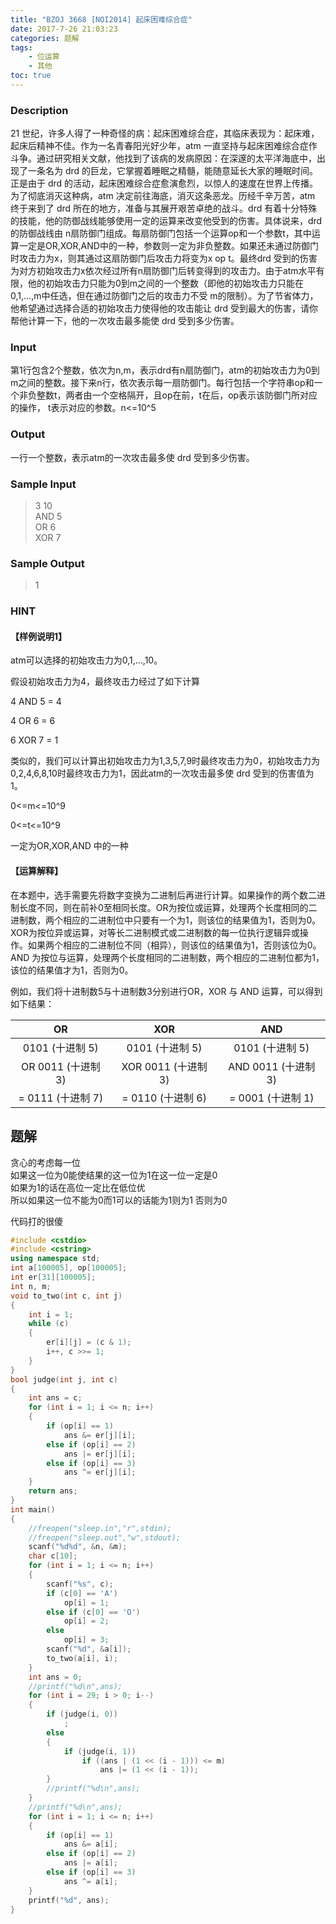 ```yaml
---
title: "BZOJ 3668 [NOI2014] 起床困难综合症"
date: 2017-7-26 21:03:23
categories: 题解
tags:
    - 位运算
    - 其他
toc: true
---
```

### Description

21 世纪，许多人得了一种奇怪的病：起床困难综合症，其临床表现为：起床难，起床后精神不佳。作为一名青春阳光好少年，atm 一直坚持与起床困难综合症作斗争。通过研究相关文献，他找到了该病的发病原因：在深邃的太平洋海底中，出现了一条名为 drd 的巨龙，它掌握着睡眠之精髓，能随意延长大家的睡眠时间。正是由于 drd 的活动，起床困难综合症愈演愈烈，以惊人的速度在世界上传播。为了彻底消灭这种病，atm 决定前往海底，消灭这条恶龙。历经千辛万苦，atm 终于来到了 drd 所在的地方，准备与其展开艰苦卓绝的战斗。drd 有着十分特殊的技能，他的防御战线能够使用一定的运算来改变他受到的伤害。具体说来，drd 的防御战线由 n扇防御门组成。每扇防御门包括一个运算op和一个参数t，其中运算一定是OR,XOR,AND中的一种，参数则一定为非负整数。如果还未通过防御门时攻击力为x，则其通过这扇防御门后攻击力将变为x op t。最终drd 受到的伤害为对方初始攻击力x依次经过所有n扇防御门后转变得到的攻击力。由于atm水平有限，他的初始攻击力只能为0到m之间的一个整数（即他的初始攻击力只能在0,1,...,m中任选，但在通过防御门之后的攻击力不受 m的限制）。为了节省体力，他希望通过选择合适的初始攻击力使得他的攻击能让 drd 受到最大的伤害，请你帮他计算一下，他的一次攻击最多能使 drd 受到多少伤害。
<!--more-->
### Input

第1行包含2个整数，依次为n,m，表示drd有n扇防御门，atm的初始攻击力为0到m之间的整数。接下来n行，依次表示每一扇防御门。每行包括一个字符串op和一个非负整数t，两者由一个空格隔开，且op在前，t在后，op表示该防御门所对应的操作， t表示对应的参数。n<=10^5

### Output

一行一个整数，表示atm的一次攻击最多使 drd 受到多少伤害。

### Sample Input

>3 10  
AND 5  
OR 6  
XOR 7  

### Sample Output
>1  


### HINT

#### 【样例说明1】

atm可以选择的初始攻击力为0,1,...,10。

假设初始攻击力为4，最终攻击力经过了如下计算

4 AND 5 = 4

4 OR 6 = 6

6 XOR 7 = 1

类似的，我们可以计算出初始攻击力为1,3,5,7,9时最终攻击力为0，初始攻击力为0,2,4,6,8,10时最终攻击力为1，因此atm的一次攻击最多使 drd 受到的伤害值为1。

0<=m<=10^9

0<=t<=10^9  

一定为OR,XOR,AND 中的一种

#### 【运算解释】

在本题中，选手需要先将数字变换为二进制后再进行计算。如果操作的两个数二进制长度不同，则在前补0至相同长度。OR为按位或运算，处理两个长度相同的二进制数，两个相应的二进制位中只要有一个为1，则该位的结果值为1，否则为0。XOR为按位异或运算，对等长二进制模式或二进制数的每一位执行逻辑异或操作。如果两个相应的二进制位不同（相异），则该位的结果值为1，否则该位为0。 AND 为按位与运算，处理两个长度相同的二进制数，两个相应的二进制位都为1，该位的结果值才为1，否则为0。

例如，我们将十进制数5与十进制数3分别进行OR，XOR 与 AND 运算，可以得到如下结果：


| OR  |XOR | AND |
| :--------: | :-----:  | :----:  |
| 0101 (十进制 5) | 0101 (十进制 5)  | 0101 (十进制 5) |
| OR 0011 (十进制 3) | XOR 0011 (十进制 3) | AND 0011 (十进制 3) |
| = 0111 (十进制 7)  |= 0110 (十进制 6) |= 0001 (十进制 1)|

## 题解

贪心的考虑每一位  
如果这一位为0能使结果的这一位为1在这一位一定是0  
如果为1的话在高位一定比在低位优   
所以如果这一位不能为0而1可以的话能为1则为1
否则为0  

代码打的很傻
```c++
#include <cstdio>
#include <cstring>
using namespace std;
int a[100005], op[100005];
int er[31][100005];
int n, m;
void to_two(int c, int j)
{
    int i = 1;
    while (c)
    {
        er[i][j] = (c & 1);
        i++, c >>= 1;
    }
}
bool judge(int j, int c)
{
    int ans = c;
    for (int i = 1; i <= n; i++)
    {
        if (op[i] == 1)
            ans &= er[j][i];
        else if (op[i] == 2)
            ans |= er[j][i];
        else if (op[i] == 3)
            ans ^= er[j][i];
    }
    return ans;
}
int main()
{
    //freopen("sleep.in","r",stdin);
    //freopen("sleep.out","w",stdout);
    scanf("%d%d", &n, &m);
    char c[10];
    for (int i = 1; i <= n; i++)
    {
        scanf("%s", c);
        if (c[0] == 'A')
            op[i] = 1;
        else if (c[0] == 'O')
            op[i] = 2;
        else
            op[i] = 3;
        scanf("%d", &a[i]);
        to_two(a[i], i);
    }
    int ans = 0;
    //printf("%d\n",ans);
    for (int i = 29; i > 0; i--)
    {
        if (judge(i, 0))
            ;
        else
        {
            if (judge(i, 1))
                if ((ans | (1 << (i - 1))) <= m)
                    ans |= (1 << (i - 1));
        }
        //printf("%d\n",ans);
    }
    //printf("%d\n",ans);
    for (int i = 1; i <= n; i++)
    {
        if (op[i] == 1)
            ans &= a[i];
        else if (op[i] == 2)
            ans |= a[i];
        else if (op[i] == 3)
            ans ^= a[i];
    }
    printf("%d", ans);
}
```